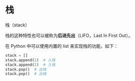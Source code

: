 # 栈

栈（stack）

栈的这种特性也可以被称为**后进先出**（LIFO，Last In First Out）。

在 Python 中可以使用内置的 list 来实现栈的功能，如下：

```python
stack = []
stack.append(1)  # 入栈
stack.append(2)  # 入栈
stack.pop()  # 出栈
stack.pop()  # 出栈
```
